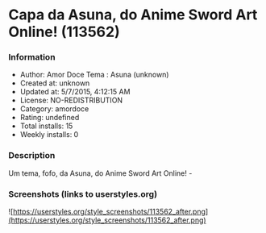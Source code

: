 # Capa da Asuna, do Anime Sword Art Online! (113562)

### Information
- Author: Amor Doce Tema : Asuna (unknown)
- Created at: unknown
- Updated at: 5/7/2015, 4:12:15 AM
- License: NO-REDISTRIBUTION
- Category: amordoce
- Rating: undefined
- Total installs: 15
- Weekly installs: 0


### Description
Um tema, fofo, da Asuna, do Anime Sword Art Online! *-*


### Screenshots (links to userstyles.org)
![https://userstyles.org/style_screenshots/113562_after.png](https://userstyles.org/style_screenshots/113562_after.png)


